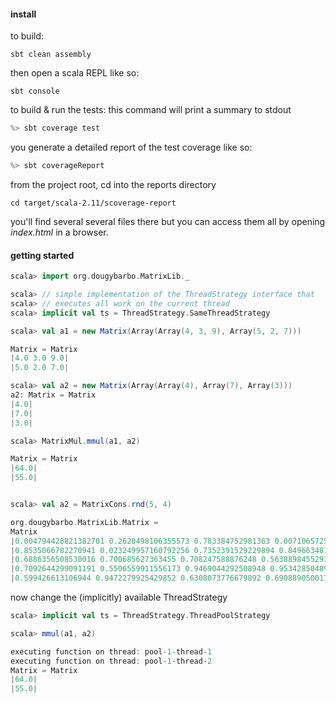 

#### install

to build:

```shell
sbt clean assembly

```
then open a scala REPL like so:

```shell
sbt console

```

to build & run the tests:
this command will print a summary to stdout

```scala
%> sbt coverage test

```

you generate a detailed report of the test coverage like so:

```scala
%> sbt coverageReport

```

from the project root, cd into the reports directory

```shell
cd target/scala-2.11/scoverage-report

```

you'll find several several files there but you can access them all
by opening _index.html_ in a browser.


#### getting started

```scala
scala> import org.dougybarbo.MatrixLib._

scala> // simple implementation of the ThreadStrategy interface that
scala> // executes all work on the current thread
scala> implicit val ts = ThreadStrategy.SameThreadStrategy

scala> val a1 = new Matrix(Array(Array(4, 3, 9), Array(5, 2, 7)))

Matrix = Matrix
|4.0 3.0 9.0|
|5.0 2.0 7.0|

scala> val a2 = new Matrix(Array(Array(4), Array(7), Array(3)))
a2: Matrix = Matrix
|4.0|
|7.0|
|3.0|

scala> MatrixMul.mmul(a1, a2)

Matrix = Matrix
|64.0|
|55.0|


scala> val a2 = MatrixCons.rnd(5, 4)

org.dougybarbo.MatrixLib.Matrix =
Matrix
|0.004794428821382701 0.2620498106355573 0.783384752981363 0.007106572561377922|
|0.8535066782270941 0.023249957160792256 0.7352391529229894 0.8496634819741622|
|0.6886356508530016 0.700685627363455 0.708247588876248 0.5638898455293914|
|0.7092644299091191 0.5506559911556173 0.9469044292508948 0.9534285048920463|
|0.599426613106944 0.9472279925429852 0.6308073776679892 0.6908890500172306|

```

now change the (implicitly) available ThreadStrategy

```scala
scala> implicit val ts = ThreadStrategy.ThreadPoolStrategy

scala> mmul(a1, a2)

executing function on thread: pool-1-thread-1
executing function on thread: pool-1-thread-2
Matrix = Matrix
|64.0|
|55.0|




```
